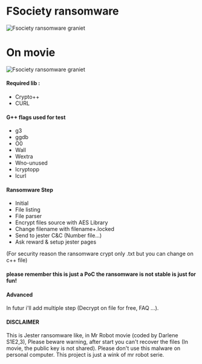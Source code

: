 # FSociety ransomware

![Fsociety ransomware graniet](https://s3.postimg.org/y861zq31v/Capture_d_cran_de_2016_10_30_12_18_08.png)

# On movie

![Fsociety ransomware graniet](http://www.welivesecurity.com/wp-content/uploads/2016/07/mrrobot11-1024x590.jpg)


#### Required lib :
+ Crypto++
+ CURL

#### G++ flags used for test
+ g3
+ ggdb
+ O0
+ Wall
+ Wextra
+ Wno-unused
+ lcryptopp
+ lcurl

#### Ransomware Step
+ Initial
+ File listing
+ File parser
+ Encrypt files source with AES Library
+ Change filename with filename+.locked
+ Send to jester C&C (Number file...)
+ Ask reward & setup jester pages

(For security reason the ransomware crypt only .txt but you can change on c++ file)

#### please remember this  is just a PoC the ransomware is not stable is just for fun!

#### Advanced

In futur i'll add multiple  step (Decrypt on file for free,  FAQ  ...).

#### DISCLAIMER
This is Jester ransomware like, in Mr Robot movie (coded by Darlene S1E2,3),
Please beware warning, after start you can't recover the files (In movie, the public key is not shared).
Please don't use this malware on personal computer.
This project is just a wink of mr robot serie.
